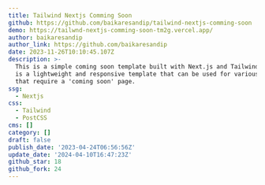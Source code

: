 ```yaml
---
title: Tailwind Nextjs Comming Soon
github: https://github.com/baikaresandip/tailwind-nextjs-comming-soon
demo: https://tailwnd-nextjs-comming-soon-tm2g.vercel.app/
author: baikaresandip
author_link: https://github.com/baikaresandip
date: 2023-11-26T10:10:45.107Z
description: >-
  This is a simple coming soon template built with Next.js and TailwindCSS. It
  is a lightweight and responsive template that can be used for various projects
  that require a 'coming soon' page.
ssg:
  - Nextjs
css:
  - Tailwind
  - PostCSS
cms: []
category: []
draft: false
publish_date: '2023-04-24T06:56:56Z'
update_date: '2024-04-10T16:47:23Z'
github_star: 18
github_fork: 24
---
```

